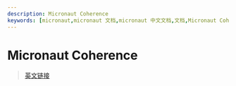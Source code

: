 ```yaml
---
description: Micronaut Coherence
keywords: [micronaut,micronaut 文档,micronaut 中文文档,文档,Micronaut Coherence,Coherence]
---
```


# Micronaut Coherence



> [英文链接](https://micronaut-projects.github.io/micronaut-coherence/latest/guide/)

